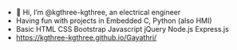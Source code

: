 - 👋 Hi, I’m @kgthree-kgthree, an electrical engineer
-  Having fun with projects in Embedded C, Python (also HMI)
-  Basic HTML CSS Bootstrap Javascript jQuery Node.js Express.js
- https://kgthree-kgthree.github.io/Gayathri/

<!---
kgthree-kgthree/kgthree-kgthree is a ✨ special ✨ repository because its `README.md` (this file) appears on your GitHub profile.
You can click the Preview link to take a look at your changes.
--->
